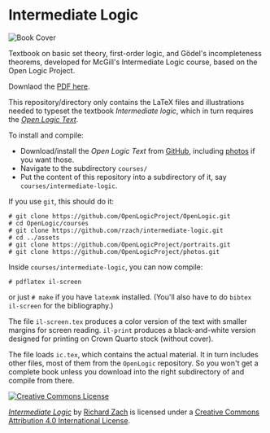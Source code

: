 # Intermediate Logic

![Book Cover](https://builds.openlogicproject.org/courses/intermediate-logic/il.png)

Textbook on basic set theory, first-order logic, and Gödel's
incompleteness theorems, developed for McGill's Intermediate Logic
course, based on the Open Logic Project.

Downlaod the [PDF here](https://builds.openlogicproject.org/courses/intermediate-logic/il-screen.pdf).

This repository/directory only contains the LaTeX files and
illustrations needed to typeset the textbook _Intermediate logic_,
which in turn requires the _[Open Logic
Text](https://github.com/OpenLogicProject/OpenLogic/)_.

To install and compile:

- Download/install the _Open Logic Text_ from
  [GitHub](https://github.com/OpenLogicProject/OpenLogic/), including
  [photos](https://github.com/OpenLogicProject/photos) if you want those.
- Navigate to the subdirectory `courses/`
- Put the content of this repository into a subdirectory of it, say
  `courses/intermediate-logic`.

If you use `git`, this should do it:
```
# git clone https://github.com/OpenLogicProject/OpenLogic.git
# cd OpenLogic/courses
# git clone https://github.com/rzach/intermediate-logic.git
# cd ../assets
# git clone https://github.com/OpenLogicProject/portraits.git
# git clone https://github.com/OpenLogicProject/photos.git
```
Inside `courses/intermediate-logic`, you can now compile:
```
# pdflatex il-screen
```
or just `# make` if you have `latexmk` installed. (You'll also have to
do `bibtex il-screen` for the bibliography.)

The file `il-screen.tex` produces a color version of the text with
smaller margins for screen reading. `il-print` produces a
black-and-white version designed for printing on Crown Quarto stock
(without cover).

The file loads `ic.tex`, which contains the actual material. It
in turn includes other files, most of them from the `OpenLogic`
repository. So you won't get a complete book unless you download into
the right subdirectory of and compile from there.

[![Creative Commons License](https://mirrors.creativecommons.org/presskit/buttons/88x31/png/by.png)](https://creativecommons.org/licenses/by/4.0/) 

_[Intermediate Logic](https://builds.openlogicproject.org/courses/intermediate-logic/)_ by [Richard
Zach](https://richardzach.org/) is licensed under a [Creative Commons
Attribution 4.0 International
License](https://creativecommons.org/licenses/by/4.0/).
